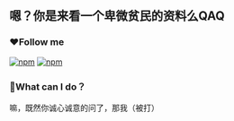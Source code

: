 ## 嗯？你是来看一个卑微贫民的资料么QAQ
### ❤Follow me
<a href="https://github.com/FIve201"><img src="https://img.shields.io/badge/GitHub-black.svg" alt="npm"></a>
<a href="https://space.bilibili.com/357635616"><img src="https://img.shields.io/badge/bilibili-pink.svg" alt="npm"></a>
### 🤔What can I do？
嘛，既然你诚心诚意的问了，那我（被打）
<p align="center">

<p>
<!--
**FIve201/FIve201** is a ✨ _special_ ✨ repository because its `README.md` (this file) appears on your GitHub profile.

Here are some ideas to get you started:

- 🔭 I’m currently working on ...
- 🌱 I’m currently learning ...
- 👯 I’m looking to collaborate on ...
- 🤔 I’m looking for help with ...
- 💬 Ask me about ...
- 📫 How to reach me: ...
- 😄 Pronouns: ...
- ⚡ Fun fact: ...
-->
